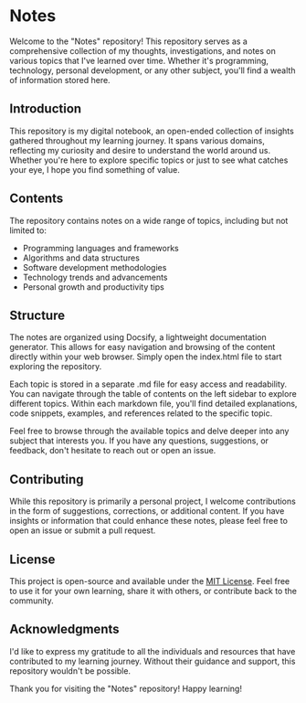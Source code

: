 # Notes

Welcome to the "Notes" repository! This repository serves as a comprehensive collection of my thoughts, investigations, and notes on various topics that I've learned over time. Whether it's programming, technology, personal development, or any other subject, you'll find a wealth of information stored here.

## Introduction

This repository is my digital notebook, an open-ended collection of insights gathered throughout my learning journey. It spans various domains, reflecting my curiosity and desire to understand the world around us. Whether you're here to explore specific topics or just to see what catches your eye, I hope you find something of value.

## Contents

The repository contains notes on a wide range of topics, including but not limited to:

- Programming languages and frameworks
- Algorithms and data structures
- Software development methodologies
- Technology trends and advancements
- Personal growth and productivity tips

## Structure

The notes are organized using Docsify, a lightweight documentation generator. This allows for easy navigation and browsing of the content directly within your web browser. Simply open the index.html file to start exploring the repository.

Each topic is stored in a separate .md file for easy access and readability. You can navigate through the table of contents on the left sidebar to explore different topics. Within each markdown file, you'll find detailed explanations, code snippets, examples, and references related to the specific topic.

Feel free to browse through the available topics and delve deeper into any subject that interests you. If you have any questions, suggestions, or feedback, don't hesitate to reach out or open an issue.

## Contributing

While this repository is primarily a personal project, I welcome contributions in the form of suggestions, corrections, or additional content. If you have insights or information that could enhance these notes, please feel free to open an issue or submit a pull request.

## License

This project is open-source and available under the [MIT License](https://github.com/jeffreyc2017/notes/blob/main/LICENSE). Feel free to use it for your own learning, share it with others, or contribute back to the community.

## Acknowledgments

I'd like to express my gratitude to all the individuals and resources that have contributed to my learning journey. Without their guidance and support, this repository wouldn't be possible.

Thank you for visiting the "Notes" repository! Happy learning!
